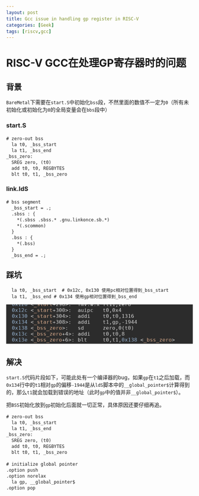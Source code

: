 ```yaml
---
layout: post
title: Gcc issue in handling gp register in RISC-V
categories: [Geek]
tags: [riscv,gcc]
---
```


# RISC-V GCC在处理GP寄存器时的问题

## 背景

`BareMetal`下需要在`start.S`中初始化`bss`段，不然里面的数值不一定为`0`（所有未初始化或初始化为`0`的全局变量会在`bbs`段中）

### start.S

```armasm
# zero-out bss
  la t0, _bss_start
  la t1, _bss_end
_bss_zero:
  SREG zero, (t0)
  add t0, t0, REGBYTES
  blt t0, t1, _bss_zero
```

### link.ldS

```armasm
# bss segment
  _bss_start = .;
  .sbss : {
    *(.sbss .sbss.* .gnu.linkonce.sb.*)
    *(.scommon)
  }
  .bss : {
    *(.bss)
  }
  _bss_end = .;
```

## 踩坑

```armasm
  la t0, _bss_start  # 0x12c, 0x130 使用pc相对位置得到_bss_start
  la t1, _bss_end # 0x134 使用gp相对位置得到_bss_end
```

![](/images/baremetal-bss.png)

## 解决

`start.S`代码片段如下，可能此处有一个编译器的bug，如果`gp`在`t1`之后加载，而`0x134`行中的`t1`相对`gp`的偏移`-1944`是从`ldS`脚本中的`__global_pointer$`计算得到的，那么`t1`就会加载到错误的地址（此时`gp`中的值并非`__global_pointer$`）。

把`BSS`初始化放到`gp`初始化后面就一切正常，具体原因还要仔细再追。

```armasm
# zero-out bss
  la t0, _bss_start
  la t1, _bss_end
_bss_zero:
  SREG zero, (t0)
  add t0, t0, REGBYTES
  blt t0, t1, _bss_zero

# initialize global pointer
.option push
.option norelax
  la gp, __global_pointer$
.option pop
```
